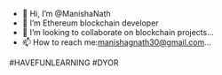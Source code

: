 - 👋 Hi, I’m @ManishaNath
- 👀 I’m Ethereum blockchain developer
- 💞️ I’m looking to collaborate on blockchain projects...
- 📫 How to reach me:manishagnath30@gmail.com...

<!---
ManishaNath/ManishaNath is a ✨ special ✨ repository because its `README.md` (this file) appears on your GitHub profile.
You can click the Preview link to take a look at your changes.
--->

#HAVEFUNLEARNING
#DYOR
